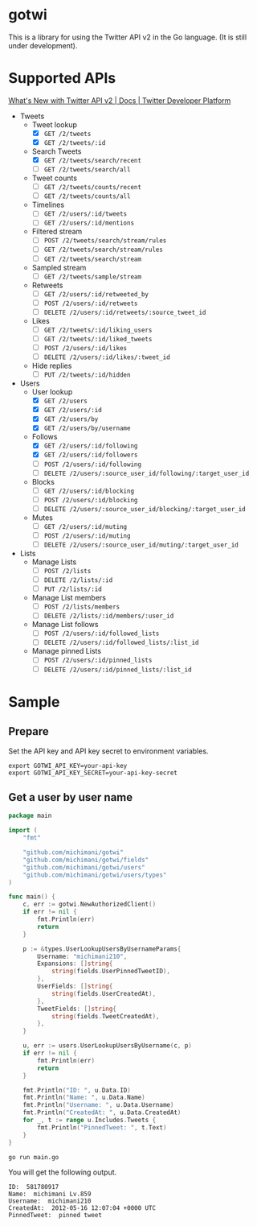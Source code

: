 gotwi
===

This is a library for using the Twitter API v2 in the Go language. (It is still under development).

# Supported APIs

[What's New with Twitter API v2 | Docs | Twitter Developer Platform](https://developer.twitter.com/en/docs/twitter-api/early-access)

- Tweets
  - Tweet lookup
    - [x] `GET /2/tweets`
    - [x] `GET /2/tweets/:id`
  - Search Tweets
    - [x] `GET /2/tweets/search/recent`
    - [ ] `GET /2/tweets/search/all`
  - Tweet counts
    - [ ] `GET /2/tweets/counts/recent`
    - [ ] `GET /2/tweets/counts/all`
  - Timelines
    - [ ] `GET /2/users/:id/tweets`
    - [ ] `GET /2/users/:id/mentions` 
  - Filtered stream
    - [ ] `POST /2/tweets/search/stream/rules`
    - [ ] `GET /2/tweets/search/stream/rules`
    - [ ] `GET /2/tweets/search/stream`
  - Sampled stream
    - [ ] `GET /2/tweets/sample/stream`
  - Retweets
    - [ ] `GET /2/users/:id/retweeted_by`
    - [ ] `POST /2/users/:id/retweets`
    - [ ] `DELETE /2/users/:id/retweets/:source_tweet_id`
  - Likes
    - [ ] `GET /2/tweets/:id/liking_users`
    - [ ] `GET /2/tweets/:id/liked_tweets`
    - [ ] `POST /2/users/:id/likes`
    - [ ] `DELETE /2/users/:id/likes/:tweet_id`
  - Hide replies
    - [ ] `PUT /2/tweets/:id/hidden`
- Users
  - User lookup
    - [x] `GET /2/users`
    - [x] `GET /2/users/:id`
    - [x] `GET /2/users/by`
    - [x] `GET /2/users/by/username`
  - Follows
    - [x] `GET /2/users/:id/following`
    - [x] `GET /2/users/:id/followers`
    - [ ] `POST /2/users/:id/following`
    - [ ] `DELETE /2/users/:source_user_id/following/:target_user_id`
  - Blocks
    - [ ] `GET /2/users/:id/blocking`
    - [ ] `POST /2/users/:id/blocking`
    - [ ] `DELETE /2/users/:source_user_id/blocking/:target_user_id`
  - Mutes
    - [ ] `GET /2/users/:id/muting`
    - [ ] `POST /2/users/:id/muting`
    - [ ] `DELETE /2/users/:source_user_id/muting/:target_user_id`
- Lists
  - Manage Lists
    - [ ] `POST /2/lists`
    - [ ] `DELETE /2/lists/:id`
    - [ ] `PUT /2/lists/:id`
  - Manage List members
    - [ ] `POST /2/lists/members`
    - [ ] `DELETE /2/lists/:id/members/:user_id`
  - Manage List follows
    - [ ] `POST /2/users/:id/followed_lists`
    - [ ] `DELETE /2/users/:id/followed_lists/:list_id`
  - Manage pinned Lists
    - [ ] `POST /2/users/:id/pinned_lists`
    - [ ] `DELETE /2/users/:id/pinned_lists/:list_id`

# Sample

## Prepare

Set the API key and API key secret to environment variables.

```
export GOTWI_API_KEY=your-api-key
export GOTWI_API_KEY_SECRET=your-api-key-secret
```

## Get a user by user name

```go
package main

import (
	"fmt"

	"github.com/michimani/gotwi"
	"github.com/michimani/gotwi/fields"
	"github.com/michimani/gotwi/users"
	"github.com/michimani/gotwi/users/types"
)

func main() {
	c, err := gotwi.NewAuthorizedClient()
	if err != nil {
		fmt.Println(err)
		return
	}

	p := &types.UserLookupUsersByUsernameParams{
		Username: "michimani210",
		Expansions: []string{
			string(fields.UserPinnedTweetID),
		},
		UserFields: []string{
			string(fields.UserCreatedAt),
		},
		TweetFields: []string{
			string(fields.TweetCreatedAt),
		},
	}

	u, err := users.UserLookupUsersByUsername(c, p)
	if err != nil {
		fmt.Println(err)
		return
	}

	fmt.Println("ID: ", u.Data.ID)
	fmt.Println("Name: ", u.Data.Name)
	fmt.Println("Username: ", u.Data.Username)
	fmt.Println("CreatedAt: ", u.Data.CreatedAt)
	for _, t := range u.Includes.Tweets {
		fmt.Println("PinnedTweet: ", t.Text)
	}
}
```

```
go run main.go
```

You will get the following output.

```
ID:  581780917
Name:  michimani Lv.859
Username:  michimani210
CreatedAt:  2012-05-16 12:07:04 +0000 UTC
PinnedTweet:  pinned tweet
```